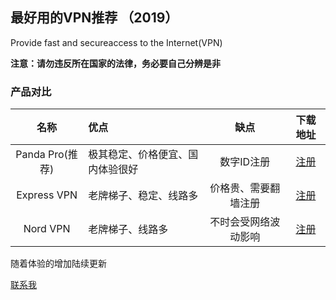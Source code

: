 






## 最好用的VPN推荐 （2019）


Provide fast and secureaccess to the Internet(VPN)

**注意：请勿违反所在国家的法律，务必要自己分辨是非**


### 产品对比

|名称|优点|缺点|下载地址|
|:----:|:----|:----:|:----:|
|Panda Pro(推荐)|极其稳定、价格便宜、国内体验很好|数字ID注册|[注册](https://www.superpanda.pw/purchase?status=register&invitationCode=5LpaDHHTnkD7EoVejPaQCg%3D%3D)|
|Express VPN|老牌梯子、稳定、线路多|价格贵、需要翻墙注册|[注册](https://expressvpn.com)|
|Nord VPN|老牌梯子、线路多|不时会受网络波动影响|[注册](https://nordvpn.com)|


随着体验的增加陆续更新

[联系我](mailto:liuliuliucome@gmail.com)
